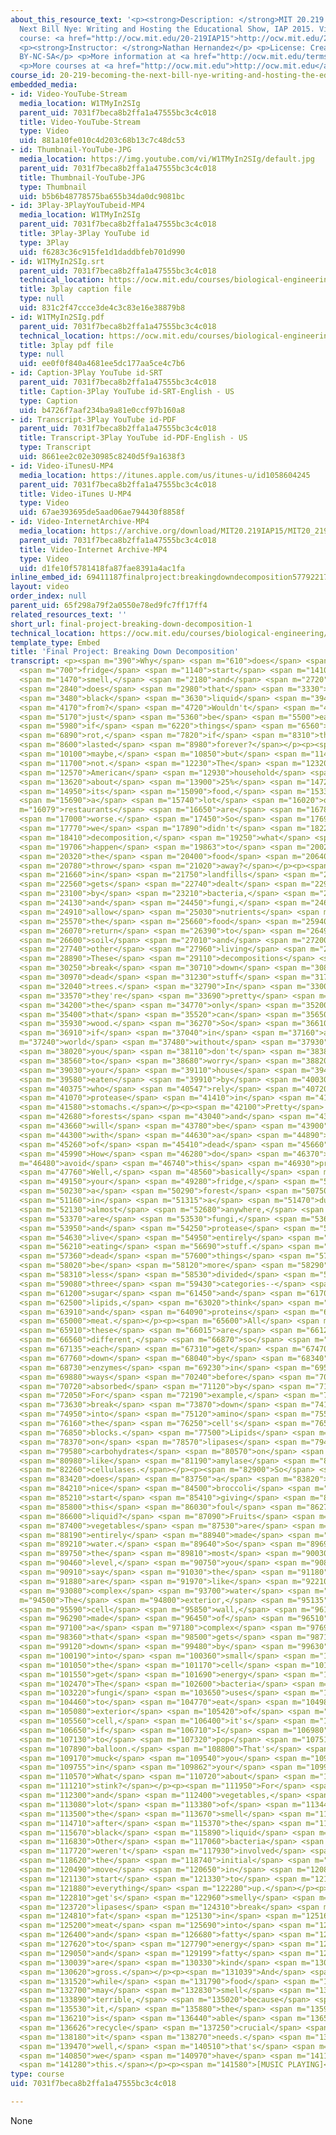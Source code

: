 ```yaml
---
about_this_resource_text: '<p><strong>Description: </strong>MIT 20.219 Becoming the
  Next Bill Nye: Writing and Hosting the Educational Show, IAP 2015. View the complete
  course: <a href="http://ocw.mit.edu/20-219IAP15">http://ocw.mit.edu/20-219IAP15</a>.</p>
  <p><strong>Instructor: </strong>Nathan Hernandez</p> <p>License: Creative Commons
  BY-NC-SA</p> <p>More information at <a href="http://ocw.mit.edu/terms">http://ocw.mit.edu/terms</a></p>
  <p>More courses at <a href="http://ocw.mit.edu">http://ocw.mit.edu</a></p>'
course_id: 20-219-becoming-the-next-bill-nye-writing-and-hosting-the-educational-show-january-iap-2015
embedded_media:
- id: Video-YouTube-Stream
  media_location: W1TMyIn2SIg
  parent_uid: 7031f7beca8b2ffa1a47555bc3c4c018
  title: Video-YouTube-Stream
  type: Video
  uid: 881a10fe010c4d203c68b13c7c48dc53
- id: Thumbnail-YouTube-JPG
  media_location: https://img.youtube.com/vi/W1TMyIn2SIg/default.jpg
  parent_uid: 7031f7beca8b2ffa1a47555bc3c4c018
  title: Thumbnail-YouTube-JPG
  type: Thumbnail
  uid: b5b6b48778575ba655b34da0dc9081bc
- id: 3Play-3PlayYouTubeid-MP4
  media_location: W1TMyIn2SIg
  parent_uid: 7031f7beca8b2ffa1a47555bc3c4c018
  title: 3Play-3Play YouTube id
  type: 3Play
  uid: f6283c36c915fe1d1daddbfeb701d990
- id: W1TMyIn2SIg.srt
  parent_uid: 7031f7beca8b2ffa1a47555bc3c4c018
  technical_location: https://ocw.mit.edu/courses/biological-engineering/20-219-becoming-the-next-bill-nye-writing-and-hosting-the-educational-show-january-iap-2015/student-projects/nathan-hernandezs-project/final-project-breaking-down-decomposition-1/W1TMyIn2SIg.srt
  title: 3play caption file
  type: null
  uid: 831c2f47ccce3de4c3c83e16e38879b8
- id: W1TMyIn2SIg.pdf
  parent_uid: 7031f7beca8b2ffa1a47555bc3c4c018
  technical_location: https://ocw.mit.edu/courses/biological-engineering/20-219-becoming-the-next-bill-nye-writing-and-hosting-the-educational-show-january-iap-2015/student-projects/nathan-hernandezs-project/final-project-breaking-down-decomposition-1/W1TMyIn2SIg.pdf
  title: 3play pdf file
  type: null
  uid: ee0f0f840a4681ee5dc177aa5ce4c7b6
- id: Caption-3Play YouTube id-SRT
  parent_uid: 7031f7beca8b2ffa1a47555bc3c4c018
  title: Caption-3Play YouTube id-SRT-English - US
  type: Caption
  uid: b4726f7aaf234ba9a81e0ccf97b160a8
- id: Transcript-3Play YouTube id-PDF
  parent_uid: 7031f7beca8b2ffa1a47555bc3c4c018
  title: Transcript-3Play YouTube id-PDF-English - US
  type: Transcript
  uid: 8661ee2c02e30985c8240d5f9a1638f3
- id: Video-iTunesU-MP4
  media_location: https://itunes.apple.com/us/itunes-u/id1058604245
  parent_uid: 7031f7beca8b2ffa1a47555bc3c4c018
  title: Video-iTunes U-MP4
  type: Video
  uid: 67ae393695de5aad06ae794430f8858f
- id: Video-InternetArchive-MP4
  media_location: https://archive.org/download/MIT20.219IAP15/MIT20_219IAP15_NH_D13_Final_Project_360p.mp4
  parent_uid: 7031f7beca8b2ffa1a47555bc3c4c018
  title: Video-Internet Archive-MP4
  type: Video
  uid: d1fe10f5781418fa87fae8391a4ac1fa
inline_embed_id: 69411187finalproject:breakingdowndecomposition57792217
layout: video
order_index: null
parent_uid: 65f298a79f2a0550e78ed9fc7ff17ff4
related_resources_text: ''
short_url: final-project-breaking-down-decomposition-1
technical_location: https://ocw.mit.edu/courses/biological-engineering/20-219-becoming-the-next-bill-nye-writing-and-hosting-the-educational-show-january-iap-2015/student-projects/nathan-hernandezs-project/final-project-breaking-down-decomposition-1
template_type: Embed
title: 'Final Project: Breaking Down Decomposition'
transcript: <p><span m="390">Why</span> <span m="610">does</span> <span m="655">your</span>
  <span m="700">fridge</span> <span m="1140">start</span> <span m="1410">to</span>
  <span m="1470">smell,</span> <span m="2180">and</span> <span m="2720">where</span>
  <span m="2840">does</span> <span m="2980">that</span> <span m="3330">icky</span>
  <span m="3480">black</span> <span m="3630">liquid</span> <span m="3940">come</span>
  <span m="4170">from?</span> <span m="4720">Wouldn't</span> <span m="4900">life</span>
  <span m="5170">just</span> <span m="5360">be</span> <span m="5500">easier</span>
  <span m="5980">if</span> <span m="6220">things</span> <span m="6560">didn't</span>
  <span m="6890">rot,</span> <span m="7820">if</span> <span m="8310">things</span>
  <span m="8600">lasted</span> <span m="8980">forever?</span></p><p><span m="9600">Well,</span>
  <span m="10100">maybe,</span> <span m="10850">but</span> <span m="11400">probably</span>
  <span m="11700">not.</span> <span m="12230">The</span> <span m="12320">average</span>
  <span m="12570">American</span> <span m="12930">household</span> <span m="13360">wastes</span>
  <span m="13620">about</span> <span m="13900">25%</span> <span m="14720">of</span>
  <span m="14950">its</span> <span m="15090">food,</span> <span m="15330">and</span>
  <span m="15690">a</span> <span m="15740">lot</span> <span m="16020">of</span> <span
  m="16079">restaurants</span> <span m="16650">are</span> <span m="16780">even</span>
  <span m="17000">worse.</span> <span m="17450">So</span> <span m="17690">if</span>
  <span m="17770">we</span> <span m="17890">didn't</span> <span m="18220">have</span>
  <span m="18410">decomposition,</span> <span m="19250">what</span> <span m="19550">would</span>
  <span m="19706">happen</span> <span m="19863">to</span> <span m="20020">all</span>
  <span m="20320">the</span> <span m="20400">food</span> <span m="20640">we</span>
  <span m="20780">throw</span> <span m="21020">away?</span></p><p><span m="21420">Food</span>
  <span m="21660">in</span> <span m="21750">landfills</span> <span m="22190">usually</span>
  <span m="22560">gets</span> <span m="22740">dealt</span> <span m="22920">with</span>
  <span m="23100">by</span> <span m="23210">bacteria,</span> <span m="23720">protease,</span>
  <span m="24130">and</span> <span m="24450">fungi,</span> <span m="24600">who</span>
  <span m="24910">allow</span> <span m="25030">nutrients</span> <span m="25490">in</span>
  <span m="25570">the</span> <span m="25660">food</span> <span m="25940">to</span>
  <span m="26070">return</span> <span m="26390">to</span> <span m="26490">the</span>
  <span m="26600">soil</span> <span m="27010">and</span> <span m="27200">eventually</span>
  <span m="27740">other</span> <span m="27960">living</span> <span m="28290">things.</span>
  <span m="28890">These</span> <span m="29110">decompositions</span> <span m="29830">also</span>
  <span m="30250">break</span> <span m="30710">down</span> <span m="30840">other</span>
  <span m="30970">dead</span> <span m="31230">stuff</span> <span m="31720">like</span>
  <span m="32040">trees.</span> <span m="32790">In</span> <span m="33000">fact,</span>
  <span m="33570">they're</span> <span m="33690">pretty</span> <span m="33945">much</span>
  <span m="34200">the</span> <span m="34770">only</span> <span m="35200">thing</span>
  <span m="35400">that</span> <span m="35520">can</span> <span m="35650">eat</span>
  <span m="35930">wood.</span> <span m="36270">So</span> <span m="36610">even</span>
  <span m="36910">if</span> <span m="37040">in</span> <span m="37160">a</span> <span
  m="37240">world</span> <span m="37480">without</span> <span m="37930">rot,</span>
  <span m="38020">you</span> <span m="38110">don't</span> <span m="38380">have</span>
  <span m="38560">to</span> <span m="38680">worry</span> <span m="38820">about</span>
  <span m="39030">your</span> <span m="39110">house</span> <span m="39400">getting</span>
  <span m="39580">eaten</span> <span m="39910">by</span> <span m="40030">termites</span>
  <span m="40375">who</span> <span m="40547">rely</span> <span m="40720">on</span>
  <span m="41070">protease</span> <span m="41410">in</span> <span m="41470">their</span>
  <span m="41580">stomachs.</span></p><p><span m="42100">Pretty</span> <span m="42330">soon</span>
  <span m="42680">forests</span> <span m="43040">and</span> <span m="43130">landfills</span>
  <span m="43660">will</span> <span m="43780">be</span> <span m="43900">flooded</span>
  <span m="44300">with</span> <span m="44630">a</span> <span m="44890">lot</span>
  <span m="45260">of</span> <span m="45410">dead</span> <span m="45660">stuff.</span>
  <span m="45990">How</span> <span m="46280">do</span> <span m="46370">we</span> <span
  m="46480">avoid</span> <span m="46740">this</span> <span m="46930">problem?</span>
  <span m="47760">Well,</span> <span m="48560">basically</span> <span m="49060">in</span>
  <span m="49150">your</span> <span m="49280">fridge,</span> <span m="50040">on</span>
  <span m="50230">a</span> <span m="50290">forest</span> <span m="50750">floor,</span>
  <span m="51160">in</span> <span m="51315">a</span> <span m="51470">dumpster,</span>
  <span m="52130">almost</span> <span m="52680">anywhere,</span> <span m="53120">there</span>
  <span m="53370">are</span> <span m="53530">fungi,</span> <span m="53650">bacteria,</span>
  <span m="53950">and</span> <span m="54250">protease</span> <span m="54530">that</span>
  <span m="54630">live</span> <span m="54950">entirely</span> <span m="56040">by</span>
  <span m="56210">eating</span> <span m="56690">stuff.</span> <span m="57070">These</span>
  <span m="57360">dead</span> <span m="57600">things</span> <span m="57920">can</span>
  <span m="58020">be</span> <span m="58120">more</span> <span m="58290">or</span>
  <span m="58310">less</span> <span m="58530">divided</span> <span m="58850">into</span>
  <span m="59080">three</span> <span m="59430">categories--</span> <span m="60230">carbohydrates,</span>
  <span m="61200">sugar</span> <span m="61450">and</span> <span m="61700">starches;</span>
  <span m="62500">lipids,</span> <span m="63020">think</span> <span m="63270">fats;</span>
  <span m="63910">and</span> <span m="64090">proteins</span> <span m="64720">like</span>
  <span m="65000">meat.</span></p><p><span m="65600">All</span> <span m="65820">of</span>
  <span m="65910">these</span> <span m="66015">are</span> <span m="66120">chemically</span>
  <span m="66560">different,</span> <span m="66870">so</span> <span m="66960">they</span>
  <span m="67135">each</span> <span m="67310">get</span> <span m="67470">broken</span>
  <span m="67760">down</span> <span m="68040">by</span> <span m="68340">different</span>
  <span m="68730">enzymes</span> <span m="69230">in</span> <span m="69520">different</span>
  <span m="69880">ways</span> <span m="70240">before</span> <span m="70530">being</span>
  <span m="70720">absorbed</span> <span m="71120">by</span> <span m="71230">decomposers.</span>
  <span m="72050">For</span> <span m="72190">example,</span> <span m="72600">proteases</span>
  <span m="73630">break</span> <span m="73870">down</span> <span m="74110">proteins</span>
  <span m="74950">into</span> <span m="75120">amino</span> <span m="75520">acids,</span>
  <span m="76160">the</span> <span m="76250">cell's</span> <span m="76550">building</span>
  <span m="76850">blocks.</span> <span m="77500">Lipids</span> <span m="77970">rely</span>
  <span m="78370">on</span> <span m="78570">lipases</span> <span m="79450">and</span>
  <span m="79580">carbohydrates</span> <span m="80570">on</span> <span m="80740">things</span>
  <span m="80980">like</span> <span m="81190">amylase</span> <span m="82080">and</span>
  <span m="82260">cellulases.</span></p><p><span m="82900">So</span> <span m="83240">how</span>
  <span m="83420">does</span> <span m="83750">a</span> <span m="83820">perfectly</span>
  <span m="84210">nice</span> <span m="84500">broccoli</span> <span m="84860">floret</span>
  <span m="85210">start</span> <span m="85410">giving</span> <span m="85640">off</span>
  <span m="85800">this</span> <span m="86030">foul</span> <span m="86270">black</span>
  <span m="86600">liquid?</span> <span m="87090">Fruits</span> <span m="87320">and</span>
  <span m="87400">vegetables</span> <span m="87530">are</span> <span m="87800">almost</span>
  <span m="88190">entirely</span> <span m="88940">made</span> <span m="89120">of</span>
  <span m="89210">water.</span> <span m="89640">So</span> <span m="89695">on</span>
  <span m="89750">the</span> <span m="89810">most</span> <span m="90030">basic</span>
  <span m="90460">level,</span> <span m="90750">you</span> <span m="90850">could</span>
  <span m="90910">say</span> <span m="91030">the</span> <span m="91180">cells</span>
  <span m="91880">are</span> <span m="91970">like</span> <span m="92210">extremely</span>
  <span m="93080">complex</span> <span m="93700">water</span> <span m="94010">balloons.</span></p><p><span
  m="94500">The</span> <span m="94800">exterior,</span> <span m="95135">or</span>
  <span m="95590">cell</span> <span m="95850">wall,</span> <span m="96180">is</span>
  <span m="96290">made</span> <span m="96450">of</span> <span m="96510">cellulose,</span>
  <span m="97100">a</span> <span m="97180">complex</span> <span m="97690">carbohydrate</span>
  <span m="98360">that</span> <span m="98500">gets</span> <span m="98710">broken</span>
  <span m="99120">down</span> <span m="99480">by</span> <span m="99630">enzymes</span>
  <span m="100190">into</span> <span m="100360">small</span> <span m="100650">sugars</span>
  <span m="101050">the</span> <span m="101170">cell</span> <span m="101410">can</span>
  <span m="101550">get</span> <span m="101690">energy</span> <span m="102100">from.</span>
  <span m="102470">The</span> <span m="102600">bacteria</span> <span m="102910">or</span>
  <span m="103220">fungi</span> <span m="103650">uses</span> <span m="103890">cellulase</span>
  <span m="104460">to</span> <span m="104770">eat</span> <span m="104980">the</span>
  <span m="105080">exterior</span> <span m="105420">of</span> <span m="105500">a</span>
  <span m="105560">cell,</span> <span m="106400">it's</span> <span m="106500">like</span>
  <span m="106650">if</span> <span m="106710">I</span> <span m="106980">were</span>
  <span m="107130">to</span> <span m="107320">pop</span> <span m="107510">the</span>
  <span m="107890">balloon.</span> <span m="108800">That's</span> <span m="109100">the</span>
  <span m="109170">muck</span> <span m="109540">you</span> <span m="109647">see</span>
  <span m="109755">in</span> <span m="109862">your</span> <span m="109970">fridge.</span>
  <span m="110570">What</span> <span m="110720">about</span> <span m="110980">that</span>
  <span m="111210">stink?</span></p><p><span m="111950">For</span> <span m="112030">fruits</span>
  <span m="112300">and</span> <span m="112400">vegetables,</span> <span m="113020">a</span>
  <span m="113080">lot</span> <span m="113380">of</span> <span m="113440">time</span>
  <span m="113500">the</span> <span m="113670">smell</span> <span m="113790">happens</span>
  <span m="114710">after</span> <span m="115370">the</span> <span m="115510">icky</span>
  <span m="115670">black</span> <span m="115890">liquid</span> <span m="116050">forms.</span>
  <span m="116830">Other</span> <span m="117060">bacteria</span> <span m="117500">that</span>
  <span m="117720">weren't</span> <span m="117930">involved</span> <span m="118540">in</span>
  <span m="118620">the</span> <span m="118740">initial</span> <span m="119390">colonization</span>
  <span m="120490">move</span> <span m="120650">in</span> <span m="120810">and</span>
  <span m="121130">start</span> <span m="121330">to</span> <span m="121680">stink</span>
  <span m="121880">everything</span> <span m="122280">up.</span></p><p><span m="122550">Meat</span>
  <span m="122810">get's</span> <span m="122960">smelly</span> <span m="123620">when</span>
  <span m="123720">lipases</span> <span m="124310">break</span> <span m="124510">down</span>
  <span m="124810">fat</span> <span m="125130">in</span> <span m="125165">the</span>
  <span m="125200">meat</span> <span m="125690">into</span> <span m="125870">glycerol</span>
  <span m="126400">and</span> <span m="126680">fatty</span> <span m="126940">acids</span>
  <span m="127620">to</span> <span m="127790">energy</span> <span m="128120">sources,</span>
  <span m="129050">and</span> <span m="129199">fatty</span> <span m="129479">acids</span>
  <span m="130039">are</span> <span m="130330">kind</span> <span m="130470">of</span>
  <span m="130620">gross.</span></p><p><span m="131039">And</span> <span m="131160">so</span>
  <span m="131520">while</span> <span m="131790">food</span> <span m="131940">rotting</span>
  <span m="132700">may</span> <span m="132830">smell</span> <span m="133250">absolutely</span>
  <span m="133890">terrible,</span> <span m="135020">because</span> <span m="135400">of</span>
  <span m="135530">it,</span> <span m="135880">the</span> <span m="135980">environment</span>
  <span m="136210">is</span> <span m="136440">able</span> <span m="136533">to</span>
  <span m="136626">recycle</span> <span m="137250">crucial</span> <span m="137630">nutrients</span>
  <span m="138180">it</span> <span m="138270">needs.</span> <span m="139080">And,</span>
  <span m="139470">well,</span> <span m="140510">that's</span> <span m="140730">why</span>
  <span m="140850">we</span> <span m="140970">have</span> <span m="141160">all</span>
  <span m="141280">this.</span></p><p><span m="141580">[MUSIC PLAYING]</span></p><p>&nbsp;</p>
type: course
uid: 7031f7beca8b2ffa1a47555bc3c4c018

---
```

None
